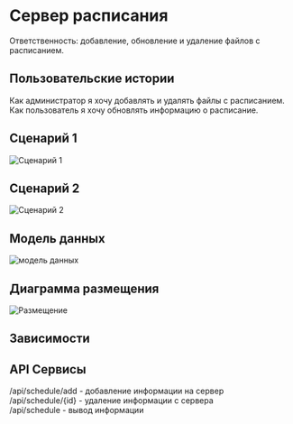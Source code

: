 # Сервер расписания
Ответственность: добавление, обновление и удаление файлов с расписанием.
## Пользовательские истории 
Как администратор я хочу добавлять и удалять файлы с расписанием.  
Как пользователь я хочу обновлять информацию о расписание.
## Сценарий 1
![Сценарий 1](https://user-images.githubusercontent.com/82893287/168480213-188dcdb6-afa6-4c4b-9db3-68082368da7b.jpg)
## Сценарий 2 
![Сценарий 2](https://user-images.githubusercontent.com/82893287/168480233-d37c69fc-7ebe-4151-8963-abbba9f475d6.jpg)
## Модель данных
![модель данных](https://user-images.githubusercontent.com/82893287/168480265-237ff1ac-6829-4aac-bac0-20e9bf24d29a.jpg)
## Диаграмма размещения
![Размещение](https://user-images.githubusercontent.com/82893287/168480289-77f2f17b-8e6c-492a-8626-fddcca33ecb9.jpg)
## Зависимости 
## API Сервисы
/api/schedule/add - добавление информации на сервер  
/api/schedule/{id} - удаление информации с сервера  
/api/schedule - вывод информации 

